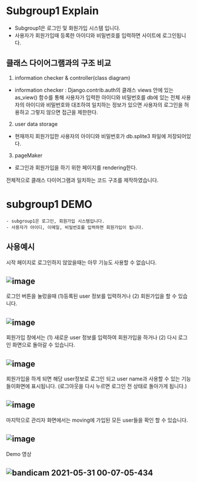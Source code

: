 # Subgroup1 Explain
- Subgroup1은 로그인 및 화원가입 시스템 입니다.
- 사용자가 회원가입때 등록한 아이디와 비밀번호를 입력하면 사이트에 로그인됩니다.

## 클래스 다이어그램과의 구조 비교

1. information checker & controller(class diagram)

- information checker : Django.contrib.auth의 클래스 views 안에 있는 as_view() 함수를 통해 사용자가 입력한 아이디와 비밀번호를 db에 있는 전체 사용자의 아이디와 비밀번호와 대조하여 일치하는 정보가 있으면 사용자의 로그인을 허용하고 그렇지 않으면 접근을 제한한다.

2. user data storage
  
- 현재까지 회원가입한 사용자의 아이디와 비밀번호가 db.splite3 파일에 저장되어있다.
  
3. pageMaker

- 로그인과 회원가입을 하기 위한 페이지를 rendering한다.


전체적으로 클래스 다이어그램과 일치하는 코드 구조를 제작하였습니다.

# subgroup1 DEMO
```
- subgroup1은 로그인, 회원가입 시스템입니다.
- 사용자가 아이디, 이메일, 비밀번호를 입력하면 회원가입이 됩니다.
```  


## 사용예시
  
시작 페이지로 로그인하지 않았을때는 아무 기능도 사용할 수 없습니다.

![image](https://user-images.githubusercontent.com/33653264/120108685-49623380-c1a1-11eb-8c40-0b60279a0d68.png)
---  

로그인 버튼을 눌렀을때 (1)등록된 user 정보를 입력하거나 (2) 회원가입을 할 수 있습니다.

![image](https://user-images.githubusercontent.com/33653264/120108878-02c10900-c1a2-11eb-9a9d-6c4e078cc89e.png)
---  

회원가입 창에서는 (1) 새로운 user 정보를 입력하여 회원가입을 하거나 (2) 다시 로그인 화면으로 돌아갈 수 있습니다.

![image](https://user-images.githubusercontent.com/33653264/120109812-022a7180-c1a6-11eb-8368-f1770089ad81.png)
---

회원가입을 하게 되면 해당 user정보로 로그인 되고 user name과 사용할 수 있는 기능들이화면에 표시됩니다.
(로그아웃을 다시 누르면 로그인 전 상태로 돌아가게 됩니다.)

![image](https://user-images.githubusercontent.com/33653264/120109819-08205280-c1a6-11eb-843b-781c76e77e6d.png)
---

마지막으로 관리자 화면에서는 moving에 가입된 모든 user들을 확인 할 수 있습니다.

![image](https://user-images.githubusercontent.com/33653264/120109825-0ce50680-c1a6-11eb-83d6-9dcc4ebdfd66.png)
---

Demo 영상

![bandicam 2021-05-31 00-07-05-434](https://user-images.githubusercontent.com/33653264/120109778-dc04d180-c1a5-11eb-93e7-438370fa2280.gif)
---


